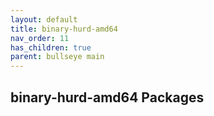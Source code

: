 ```yaml
---
layout: default
title: binary-hurd-amd64
nav_order: 11
has_children: true
parent: bullseye main
---
```


## binary-hurd-amd64 Packages
